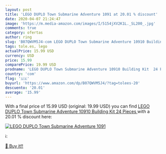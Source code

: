 ```yaml
---
layout: post
title: 'LEGO DUPLO Town Submarine Adventure 1091 at 20.01 % discount'
date: 2020-04-07 21:24:47
image: 'https://m.media-amazon.com/images/I/5154jXV2K1L._SL200_.jpg'
comments: true
category: ofertas
author: ring
slug: 'B07QWVM5J4-com LEGO DUPLO Town Submarine Adventure 10910 Building Kit 24...'
tags: tole.es, lego
actualPrice: 15.99 USD
currency: USD
price: 15.99
comparePrice: 19.99 USD
prodname: 'LEGO DUPLO Town Submarine Adventure 10910 Building Kit  24 Pieces '
country: 'com'
flag: '🇺🇸'
buyurl: 'https://www.amazon.com/dp/B07QWVM5J4/?tag=tolees-20'
descuento: '20.01'
average: '15.99'
---
```


With a final price of 15.99 USD (original: 19.99 USD) you can find [LEGO DUPLO Town Submarine Adventure 10910 Building Kit  24 Pieces ](https://www.amazon.com/dp/B07QWVM5J4/?tag=tolees-20) with a  20.01 % discount here:

[![LEGO DUPLO Town Submarine Adventure 1091](https://m.media-amazon.com/images/I/5154jXV2K1L._SL200_.jpg)](https://www.amazon.com/dp/B07QWVM5J4/?tag=tolees-20)

ℹ️:


[🛒 Buy it!!](https://www.amazon.com/dp/B07QWVM5J4/?tag=tolees-20)
